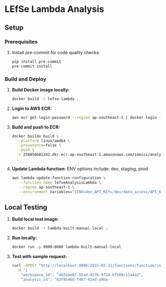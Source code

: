 # LEfSe Lambda Analysis

## Setup

### Prerequisites
1. Install pre-commit for code quality checks:
   ```bash
   pip install pre-commit
   pre-commit install
   ```

### Build and Deploy

1. **Build Docker image locally:**
   ```bash
   docker build -t lefse-lambda .
   ```

2. **Login to AWS ECR:**
   ```bash
   aws ecr get-login-password --region ap-southeast-1 | docker login --username AWS --password-stdin 256056681342.dkr.ecr.ap-southeast-1.amazonaws.com
   ```

3. **Build and push to ECR:**
   ```bash
   docker buildx build \
     --platform linux/amd64 \
     --provenance=false \
     --push \
     -t 256056681342.dkr.ecr.ap-southeast-1.amazonaws.com/iomics/analyses/lefse-lambda:latest \
     .
   ```

4. **Update Lambda function:**
   ENV options include: dev, staging, prod
   ```bash
   aws lambda update-function-configuration \
      --function-name lefseAnalysisLambda \
      --region ap-southeast-1 \
      --environment Variables="{ENV=dev,API_KEY=/dev/data_access/API_KEY,PORTAL_API_URL=https://test-data-access.iomics.io}"
   ```

## Local Testing

1. **Build local test image:**
   ```bash
   docker build -t lambda-built-manual-local .
   ```

2. **Run locally:**
   ```bash
   docker run -p 9000:8080 lambda-built-manual-local
   ```

3. **Test with sample request:**
   ```bash
   curl -XPOST "http://localhost:9000/2015-03-31/functions/function/invocations" \
     -d '{
       "workspace_id": "402eae8f-55ad-427b-9724-bf569c11a4a2",
       "analysis_id": "63f9546d-f467-41ed-a9ba-
